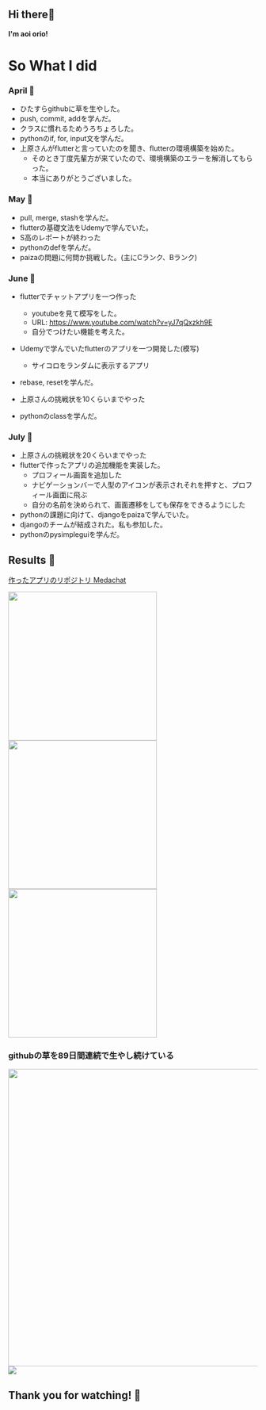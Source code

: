 ## Hi there🥞  
**I'm aoi orio!**
# So What I did
### April 🍔
- ひたすらgithubに草を生やした。
- push, commit, addを学んだ。
- クラスに慣れるためうろちょろした。
- pythonのif, for, input文を学んだ。
- 上原さんがflutterと言っていたのを聞き、flutterの環境構築を始めた。
  - そのとき丁度先輩方が来ていたので、環境構築のエラーを解消してもらった。
  - 本当にありがとうございました。
### May 🍕
- pull, merge, stashを学んだ。
- flutterの基礎文法をUdemyで学んでいた。
- S高のレポートが終わった
- pythonのdefを学んだ。
- paizaの問題に何問か挑戦した。(主にCランク、Bランク)
### June 🍭
- flutterでチャットアプリを一つ作った
  - youtubeを見て模写をした。
  - URL:     https://www.youtube.com/watch?v=yJ7qQxzkh9E
  - 自分でつけたい機能を考えた。
- Udemyで学んでいたflutterのアプリを一つ開発した(模写)
  - サイコロをランダムに表示するアプリ
- rebase, resetを学んだ。
- 上原さんの挑戦状を10くらいまでやった

- pythonのclassを学んだ。
### July 🥐
- 上原さんの挑戦状を20くらいまでやった
- flutterで作ったアプリの追加機能を実装した。
  - プロフィール画面を追加した
  - ナビゲーションバーで人型のアイコンが表示されそれを押すと、プロフィール画面に飛ぶ
  - 自分の名前を決められて、画面遷移をしても保存をできるようにした
- pythonの課題に向けて、djangoをpaizaで学んでいた。
- djangoのチームが結成された。私も参加した。
- pythonのpysimpleguiを学んだ。

## Results 🥟
[作ったアプリのリポジトリ Medachat](https://github.com/aoiorio/The-Medachat)

<img src="https://github.com/aoiorio/what-i-did/assets/130330538/495f2571-55d2-44d6-8b1e-dce926473ad3" width="300px">
<img src="https://github.com/aoiorio/what-i-did/assets/130330538/63d91fea-7427-43c8-aa9b-f9d8e2d51247" width="300px">
<img src="https://github.com/aoiorio/what-i-did/assets/130330538/5bbf3435-f3a6-4c31-86a1-f9840ba7db17" width="300px">


### githubの草を89日間連続で生やし続けている
<img src="https://github.com/aoiorio/what-i-did/assets/130330538/df94f2a4-8a36-4af5-9392-98a0c700c0c9" width="600px">
<img src="https://github.com/aoiorio/what-i-did/assets/130330538/569649fe-6101-411e-9e37-e011f616274a">

## Thank you for watching! 🥪
